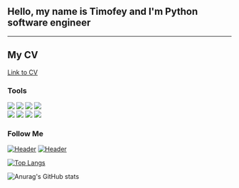 ## Hello, my name is Timofey and I'm Python software engineer 
---

## My CV
[Link to CV](x)

### Tools
<div>
<img src="https://img.shields.io/badge/-Pyhton-000000?style=for-the-badge&logo=Python"/>
<img src="https://img.shields.io/badge/-MYSQL-000000?style=for-the-badge&logo=MYSQL"/>
<img src="https://img.shields.io/badge/-Postgresql-black?style=for-the-badge&logo=Postgresql"/>
<img src="https://img.shields.io/badge/-LINUX-000000?style=for-the-badge&logo=UBUNTU"/>
</div>
<div>
<img src="https://img.shields.io/badge/-Postman-black?style=for-the-badge&logo=Postman"/>
<img src="https://img.shields.io/badge/-Charles-black?style=for-the-badge&logo=Charles"/>
<img src="https://img.shields.io/badge/-DevTools-black?style=for-the-badge&logo=DevTools"/>
<img src="https://img.shields.io/badge/-GIT-black?style=for-the-badge&logo=GIT"/>

<!-- </div>
<div>
<!-- <img src="https://img.shields.io/badge/-JavaScript-000000?style=for-the-badge&logo=JavaScript"/> -->
<!-- <img src="https://img.shields.io/badge/-Android studio-black?style=for-the-badge&logo=Android studio"/> -->
<!-- <img src="https://img.shields.io/badge/-YOUTRACK-black?style=for-the-badge&logo=YOUTRACK&logoColor=yellow"/> -->
<!-- <img src="https://img.shields.io/badge/-JSON-black?style=for-the-badge&logo=json&logoColor=yellow"/> -->
<!-- </div>
-->




### Follow Me
[![Header](https://img.shields.io/badge/Telegram-090909?style=for-the-badge&logo=telegram&logoColor=31a5db)](https://t.me/im_timofey)
[![Header](https://img.shields.io/badge/Linkedin-090909?style=for-the-badge&logo=linkedin&logoColor=0073b1)]([x](https://www.linkedin.com/in/%D1%82%D0%B8%D0%BC%D0%BE%D1%84%D0%B5%D0%B9-%D1%8F%D0%BA%D0%BE%D0%B2%D0%B8%D1%88%D0%B8%D0%BD-a13ab11bb/?trk=public-profile-join-page))

[![Top Langs](https://github-readme-stats.vercel.app/api/top-langs/?username=Timo4ey&layout=compact&theme=radical)](https://github.com/anuraghazra/github-readme-stats)

![Anurag's GitHub stats](https://github-readme-stats.vercel.app/api?username=Timo4ey&show_icons=true&theme=radical)
